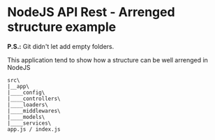 # NodeJS API Rest - Arrenged structure example

**P.S.:** Git didn't let add empty folders.

This application tend to show how a structure can be well arrenged in NodeJS

```
src\
|__app\
|____config\
|____controllers\
|____loaders\
|____middlewares\
|____models\
|____services\
app.js / index.js